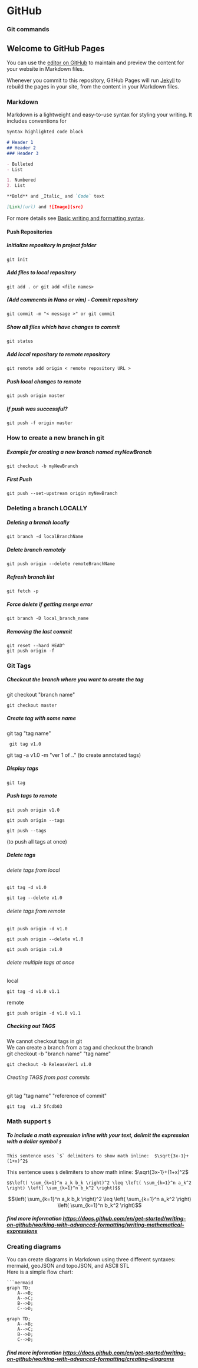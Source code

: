 # GitHub
### Git commands


## Welcome to GitHub Pages

You can use the [editor on GitHub](https://github.com/SashenJayathilaka/Coding_Website/edit/main/README.md) to maintain and preview the content for your website in Markdown files.

Whenever you commit to this repository, GitHub Pages will run [Jekyll](https://jekyllrb.com/) to rebuild the pages in your site, from the content in your Markdown files.

### Markdown

Markdown is a lightweight and easy-to-use syntax for styling your writing. It includes conventions for

```markdown
Syntax highlighted code block

# Header 1
## Header 2
### Header 3

- Bulleted
- List

1. Numbered
2. List

**Bold** and _Italic_ and `Code` text

[Link](url) and ![Image](src)
```

For more details see [Basic writing and formatting syntax](https://docs.github.com/en/github/writing-on-github/getting-started-with-writing-and-formatting-on-github/basic-writing-and-formatting-syntax).

#### Push Repositories
##### Initialize repository in project folder
```
git init 
```
##### Add files to local repository
```
git add . or git add <file names> 
```
##### (Add comments in Nano or vim) - Commit repository
```
git commit -m "< message >" or git commit 
```
##### Show all files which have changes to commit
```
git status
```
##### Add local repository to remote repository
```
git remote add origin < remote repository URL > 
```
##### Push local changes to remote
```
git push origin master 
```
##### If push was successful?
```
git push -f origin master
```
### How to create a new branch in git 
##### Example for creating a new branch named myNewBranch
```
git checkout -b myNewBranch
```
##### First Push
```
git push --set-upstream origin myNewBranch
```
### Deleting a branch LOCALLY
##### Deleting a branch locally
```
git branch -d localBranchName
```
##### Delete branch remotely
```
git push origin --delete remoteBranchName
```
##### Refresh branch list
```
git fetch -p
```
##### Force delete if getting merge error
```
git branch -D local_branch_name
```

##### Removing the last commit
```
git reset --hard HEAD^
git push origin -f
```

### Git Tags
##### Checkout the branch where you want to create the tag
git checkout "branch name"
```
git checkout master
```
##### Create tag with some name
git tag "tag name"
```
 git tag v1.0
```
git tag -a v1.0 -m "ver 1 of .."  (to create annotated tags) 
##### Display tags
```
git tag
```
##### Push tags to remote
```
git push origin v1.0
```
```
git push origin --tags
```
```
git push --tags 
```
(to push all tags at once)
##### Delete tags 
###### delete tags from local
```
git tag -d v1.0
```
```
git tag --delete v1.0
```
###### delete tags from remote
```
git push origin -d v1.0
```
```
git push origin --delete v1.0
```
```
git push origin :v1.0
```
###### delete multiple tags at once
local
```
git tag -d v1.0 v1.1
```
remote
```
git push origin -d v1.0 v1.1
```
##### Checking out TAGS
We cannot checkout tags in git <br>
We can create a branch from a tag and checkout the branch <br>
git checkout -b "branch name" "tag name"
```
git checkout -b ReleaseVer1 v1.0
```
###### Creating TAGS from past commits
git tag "tag name" "reference of commit"
```
git tag  v1.2 5fcdb03
```

### Math support `$`
##### To include a math expression inline with your text, delimit the expression with a dollar symbol `$`
```
This sentence uses `$` delimiters to show math inline:  $\sqrt{3x-1}+(1+x)^2$
```
This sentence uses `$` delimiters to show math inline:  $\sqrt{3x-1}+(1+x)^2$
```
$$\left( \sum_{k=1}^n a_k b_k \right)^2 \leq \left( \sum_{k=1}^n a_k^2 \right) \left( \sum_{k=1}^n b_k^2 \right)$$
```
$$\left( \sum_{k=1}^n a_k b_k \right)^2 \leq \left( \sum_{k=1}^n a_k^2 \right) \left( \sum_{k=1}^n b_k^2 \right)$$

##### find more information https://docs.github.com/en/get-started/writing-on-github/working-with-advanced-formatting/writing-mathematical-expressions

### Creating diagrams
You can create diagrams in Markdown using three different syntaxes: mermaid, geoJSON and topoJSON, and ASCII STL <br>
Here is a simple flow chart:
````
```mermaid
graph TD;
    A-->B;
    A-->C;
    B-->D;
    C-->D;
````
```mermaid
graph TD;
    A-->B;
    A-->C;
    B-->D;
    C-->D;
```
##### find more information https://docs.github.com/en/get-started/writing-on-github/working-with-advanced-formatting/creating-diagrams
